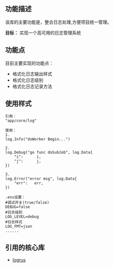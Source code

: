 ## 功能描述
该库的主要功能是，整合日志处理,方便项目统一管理。

**目标：** 实现一个高可用的日志管理系统

## 功能点
目前主要实现的功能点：
+ 格式化日志输出样式
+ 格式化日志级别
+ 格式化日志记录方法


## 使用样式
```
引用：
"app/core/log"

使用：
1.
log.Info("doWorker Begin...")

2.
log.Debug("go func doSubJob", log.Data{
    "i":      i,
    "j":      j,
})

3.
log.Error("error msg", log.Data{
    "err":   err,
})

.env设置：
#调试开关(true/false)
DEBUG=false
#日志级别
LOG_LEVEL=debug
#日志样式
LOG_FMT=json
......
```


## 引用的核心库
+ [logrus](http://github.com/Sirupsen/logrus)

